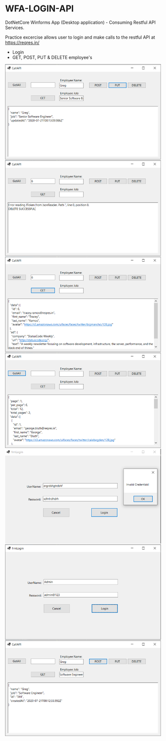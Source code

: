 # WFA-LOGIN-API
DotNetCore Winforms App (Desktop application) - Consuming Restful API Services. 

Practice excercise allows user to login and make calls to the restful API at https://reqres.in/

- Login
- GET, POST, PUT & DELETE employee's

![](put.png)
![](delete.png)
![](get1.png)
![](getall.png)
![](invalidUser.png)
![](login.png)
![](postjsondata.png)
